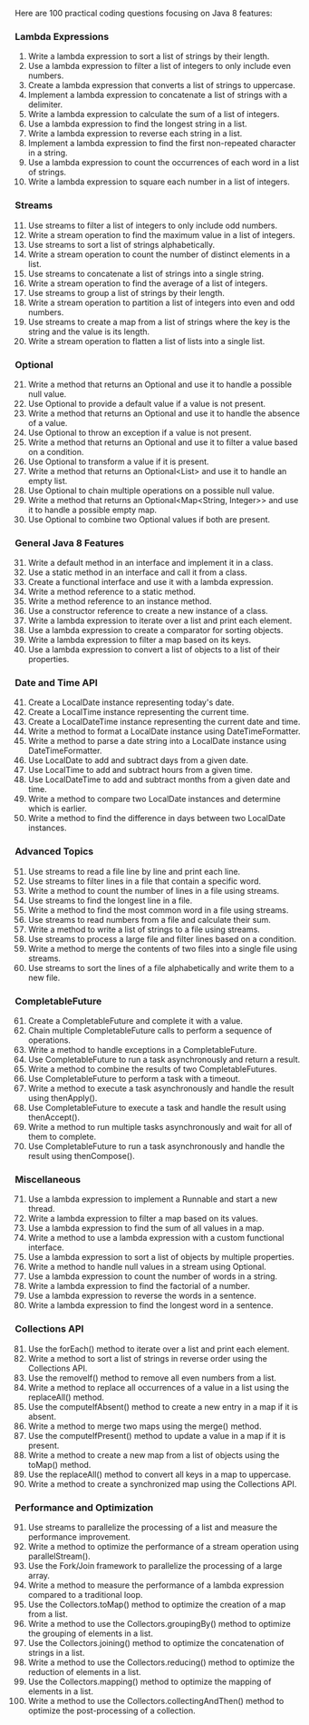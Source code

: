 Here are 100 practical coding questions focusing on Java 8 features:

### Lambda Expressions

1. Write a lambda expression to sort a list of strings by their length.
2. Use a lambda expression to filter a list of integers to only include even numbers.
3. Create a lambda expression that converts a list of strings to uppercase.
4. Implement a lambda expression to concatenate a list of strings with a delimiter.
5. Write a lambda expression to calculate the sum of a list of integers.
6. Use a lambda expression to find the longest string in a list.
7. Write a lambda expression to reverse each string in a list.
8. Implement a lambda expression to find the first non-repeated character in a string.
9. Use a lambda expression to count the occurrences of each word in a list of strings.
10. Write a lambda expression to square each number in a list of integers.

### Streams

11. Use streams to filter a list of integers to only include odd numbers.
12. Write a stream operation to find the maximum value in a list of integers.
13. Use streams to sort a list of strings alphabetically.
14. Write a stream operation to count the number of distinct elements in a list.
15. Use streams to concatenate a list of strings into a single string.
16. Write a stream operation to find the average of a list of integers.
17. Use streams to group a list of strings by their length.
18. Write a stream operation to partition a list of integers into even and odd numbers.
19. Use streams to create a map from a list of strings where the key is the string and the value is its length.
20. Write a stream operation to flatten a list of lists into a single list.

### Optional

21. Write a method that returns an Optional<String> and use it to handle a possible null value.
22. Use Optional to provide a default value if a value is not present.
23. Write a method that returns an Optional<Integer> and use it to handle the absence of a value.
24. Use Optional to throw an exception if a value is not present.
25. Write a method that returns an Optional<Double> and use it to filter a value based on a condition.
26. Use Optional to transform a value if it is present.
27. Write a method that returns an Optional<List<String>> and use it to handle an empty list.
28. Use Optional to chain multiple operations on a possible null value.
29. Write a method that returns an Optional<Map<String, Integer>> and use it to handle a possible empty map.
30. Use Optional to combine two Optional values if both are present.

### General Java 8 Features

31. Write a default method in an interface and implement it in a class.
32. Use a static method in an interface and call it from a class.
33. Create a functional interface and use it with a lambda expression.
34. Write a method reference to a static method.
35. Write a method reference to an instance method.
36. Use a constructor reference to create a new instance of a class.
37. Write a lambda expression to iterate over a list and print each element.
38. Use a lambda expression to create a comparator for sorting objects.
39. Write a lambda expression to filter a map based on its keys.
40. Use a lambda expression to convert a list of objects to a list of their properties.

### Date and Time API

41. Create a LocalDate instance representing today's date.
42. Create a LocalTime instance representing the current time.
43. Create a LocalDateTime instance representing the current date and time.
44. Write a method to format a LocalDate instance using DateTimeFormatter.
45. Write a method to parse a date string into a LocalDate instance using DateTimeFormatter.
46. Use LocalDate to add and subtract days from a given date.
47. Use LocalTime to add and subtract hours from a given time.
48. Use LocalDateTime to add and subtract months from a given date and time.
49. Write a method to compare two LocalDate instances and determine which is earlier.
50. Write a method to find the difference in days between two LocalDate instances.

### Advanced Topics

51. Use streams to read a file line by line and print each line.
52. Use streams to filter lines in a file that contain a specific word.
53. Write a method to count the number of lines in a file using streams.
54. Use streams to find the longest line in a file.
55. Write a method to find the most common word in a file using streams.
56. Use streams to read numbers from a file and calculate their sum.
57. Write a method to write a list of strings to a file using streams.
58. Use streams to process a large file and filter lines based on a condition.
59. Write a method to merge the contents of two files into a single file using streams.
60. Use streams to sort the lines of a file alphabetically and write them to a new file.

### CompletableFuture

61. Create a CompletableFuture and complete it with a value.
62. Chain multiple CompletableFuture calls to perform a sequence of operations.
63. Write a method to handle exceptions in a CompletableFuture.
64. Use CompletableFuture to run a task asynchronously and return a result.
65. Write a method to combine the results of two CompletableFutures.
66. Use CompletableFuture to perform a task with a timeout.
67. Write a method to execute a task asynchronously and handle the result using thenApply().
68. Use CompletableFuture to execute a task and handle the result using thenAccept().
69. Write a method to run multiple tasks asynchronously and wait for all of them to complete.
70. Use CompletableFuture to run a task asynchronously and handle the result using thenCompose().

### Miscellaneous

71. Use a lambda expression to implement a Runnable and start a new thread.
72. Write a lambda expression to filter a map based on its values.
73. Use a lambda expression to find the sum of all values in a map.
74. Write a method to use a lambda expression with a custom functional interface.
75. Use a lambda expression to sort a list of objects by multiple properties.
76. Write a method to handle null values in a stream using Optional.
77. Use a lambda expression to count the number of words in a string.
78. Write a lambda expression to find the factorial of a number.
79. Use a lambda expression to reverse the words in a sentence.
80. Write a lambda expression to find the longest word in a sentence.

### Collections API

81. Use the forEach() method to iterate over a list and print each element.
82. Write a method to sort a list of strings in reverse order using the Collections API.
83. Use the removeIf() method to remove all even numbers from a list.
84. Write a method to replace all occurrences of a value in a list using the replaceAll() method.
85. Use the computeIfAbsent() method to create a new entry in a map if it is absent.
86. Write a method to merge two maps using the merge() method.
87. Use the computeIfPresent() method to update a value in a map if it is present.
88. Write a method to create a new map from a list of objects using the toMap() method.
89. Use the replaceAll() method to convert all keys in a map to uppercase.
90. Write a method to create a synchronized map using the Collections API.

### Performance and Optimization

91. Use streams to parallelize the processing of a list and measure the performance improvement.
92. Write a method to optimize the performance of a stream operation using parallelStream().
93. Use the Fork/Join framework to parallelize the processing of a large array.
94. Write a method to measure the performance of a lambda expression compared to a traditional loop.
95. Use the Collectors.toMap() method to optimize the creation of a map from a list.
96. Write a method to use the Collectors.groupingBy() method to optimize the grouping of elements in a list.
97. Use the Collectors.joining() method to optimize the concatenation of strings in a list.
98. Write a method to use the Collectors.reducing() method to optimize the reduction of elements in a list.
99. Use the Collectors.mapping() method to optimize the mapping of elements in a list.
100. Write a method to use the Collectors.collectingAndThen() method to optimize the post-processing of a collection.
